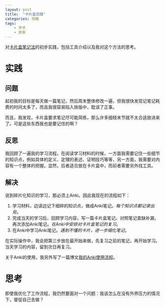 ```yaml
---
layout: post
title:  "卡片盒实践"
categories: 攻略
tags: 
    - 学术
    - 效率
---
```


对[卡片盒笔记法](https://peance.github.io/pile/2020-03-09/smart-notes)的初步实践，包括工具介绍以及我对这个方法的思考。
<!--break-->
# 实践

## 问题
起初我的目标是每天做一篇笔记，然后周末整体修改一遍，但我很快发现记笔记耗费的时间太多了，而且我很容易陷入排版中，耽误了正事。

而且，我发现，卡片盒要求笔记尽可能简练，那么许多细枝末节就不太合适放进来了。可是这些东西我也是要记住的啊？

## 反思
我回顾了一遍我的学习流程。在阅读学习材料的时候，一方面我需要记住一些细节的知识点，例如具体的定义、定理的表述、证明技巧等等，另一方面，我需要对内容有一个整体的把握。显然，后者适合放在卡片盒中，而前者需要另外找工具。

## 解决
说到碎片化知识的学习，那必须上Anki。因此我现在的流程如下：
1. 学习材料，边读边记下细碎的知识点，做成Anki笔记。*每个知识点都记录出处*。
2. 完成当天的学习后，回顾学习内容，写一篇卡片盒笔记。对照笔记查缺补漏，再次添加Anki笔记。*在Anki中安排对卡片盒笔记的复习*。
3. 在Anki中学习Anki笔记。*遇到不懂的卡片，进一步细化笔记*。

在实际操作中，我会把第三步放在最开始来做，先复习之前的笔记，再开始学习。当天学习的内容，留到次日再复习。

关于Anki的使用，我另外写了一篇博文[我的Anki使用流程](https://peance.github.io/pile/2020-06-15/Anki/)。

# 思考
即使我优化了工作流程，我仍然要面对一个问题：我该怎么在没有外界压力的情况下，督促自己去做？